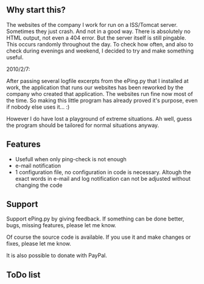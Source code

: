## Why start this? ##
The websites of the company I work for run on a ISS/Tomcat server. Sometimes they just crash. And not in a good way. There is absolutely no HTML output, not even a 404 error. But the server itself is still pingable. This occurs randomly throughout the day. To check how often, and also to check during evenings and weekend, I decided to try and make something useful.

2010/2/7:

After passing several logfile excerpts from the ePing.py that
I installed at work, the application that runs our websites has been reworked
by the company who created that application. The websites run fine now most of
the time. So making this little program has already proved it's purpose, even if nobody else uses it... :)

However I do have lost a playground of extreme situations. Ah well, guess the
program should be tailored for normal situations anyway.

## Features ##
  * Usefull when only ping-check is not enough
  * e-mail notification
  * 1 configuration file, no configuration in code is necessary. Altough the exact words in e-mail and log notification can not be adjusted without changing the code

## Support ##
Support ePing.py by giving feedback. If something can be done better, bugs, missing features, please let me know.

Of course the source code is available. If you use it and make changes or fixes, please let me know.

It is also possible to donate with PayPal.

## ToDo list ##